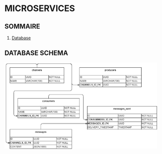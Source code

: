 # MICROSERVICES

## SOMMAIRE

1. [Database](#database-schema)

## DATABASE SCHEMA

![Database schema](/MessageBroker/Docs/database_schema.png)